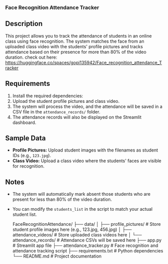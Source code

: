 
### Face Recognition Attendance Tracker

## Description
This project allows you to track the attendance of students in an online class using face recognition. The system matches the face from an uploaded class video with the students' profile pictures and tracks attendance based on their presence for more than 80% of the video duration.
check out here:
https://huggingface.co/spaces/gopi135942/Face_recognition_attendance_Tracker


## Requirements

1. Install the required dependencies:
2. Upload the student profile pictures and class video.
3. The system will process the video, and the attendance will be saved in a CSV file in the `attendance_records/` folder.
4. The attendance records will also be displayed on the Streamlit dashboard.

## Sample Data

- **Profile Pictures:** Upload student images with the filenames as student IDs (e.g., `123.jpg`).
- **Class Video:** Upload a class video where the students' faces are visible for recognition.

## Notes

- The system will automatically mark absent those students who are present for less than 80% of the video duration.
- You can modify the `students_list` in the script to match your actual student list.

  FaceRecognitionAttendance/
├── data/
│   ├── profile_pictures/     # Store student profile images here (e.g., 123.jpg, 456.jpg)
│   ├── attendance_videos/    # Store uploaded class videos here
│   └── attendance_records/   # Attendance CSVs will be saved here
├── app.py                    # Streamlit app file
├── attendance_tracker.py     # Face recognition and attendance tracking script
├── requirements.txt          # Python dependencies
└── README.md                 # Project documentation


